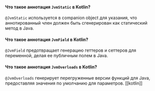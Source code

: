 #### Что такое аннотация `JvmStatic` в Kotlin?
`@JvmStatic` используется в companion object для указания, что аннотированный член должен быть сгенерирован как статический метод в Java.
#### Что такое аннотация `JvmField` в Kotlin?
`@JvmField` предотвращает генерацию геттеров и сеттеров для переменной, делая ее публичным полем в Java.
#### Что такое аннотация `JvmOverloads` в Kotlin?
`@JvmOverloads` генерирует перегруженные версии функций для Java, предоставляя значения по умолчанию для параметров.
[[kotlin]]